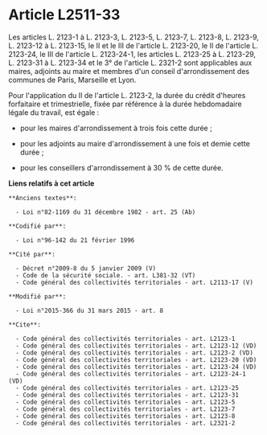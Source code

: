 # Article L2511-33

Les articles L. 2123-1 à L. 2123-3, L. 2123-5, L. 2123-7, L. 2123-8, L. 2123-9, L. 2123-12 à L. 2123-15, le II et le III de
l'article L. 2123-20, le II de l'article L. 2123-24, le III de l'article L. 2123-24-1, les articles L. 2123-25 à L. 2123-29,
L. 2123-31 à L. 2123-34 et le 3° de l'article L. 2321-2 sont applicables aux maires, adjoints au maire et membres d'un
conseil d'arrondissement des communes de Paris, Marseille et Lyon. 

Pour l'application du II de l'article L. 2123-2, la durée du crédit d'heures forfaitaire et trimestrielle, fixée par
référence à la durée hebdomadaire légale du travail, est égale :

- pour les maires d'arrondissement à trois fois cette durée ;

- pour les adjoints au maire d'arrondissement à une fois et demie cette durée ;

- pour les conseillers d'arrondissement à 30 % de cette durée.

**Liens relatifs à cet article**

	**Anciens textes**:

	  - Loi n°82-1169 du 31 décembre 1982 - art. 25 (Ab)

	**Codifié par**:

	  - Loi n°96-142 du 21 février 1996

	**Cité par**:

	  - Décret n°2009-8 du 5 janvier 2009 (V)
	  - Code de la sécurité sociale. - art. L381-32 (VT)
	  - Code général des collectivités territoriales - art. L2113-17 (V)

	**Modifié par**:

	  - Loi n°2015-366 du 31 mars 2015 - art. 8

	**Cite**:

	  - Code général des collectivités territoriales - art. L2123-1
	  - Code général des collectivités territoriales - art. L2123-12 (VD)
	  - Code général des collectivités territoriales - art. L2123-2 (VD)
	  - Code général des collectivités territoriales - art. L2123-20 (VD)
	  - Code général des collectivités territoriales - art. L2123-24 (VD)
	  - Code général des collectivités territoriales - art. L2123-24-1 (VD)
	  - Code général des collectivités territoriales - art. L2123-25
	  - Code général des collectivités territoriales - art. L2123-31
	  - Code général des collectivités territoriales - art. L2123-5
	  - Code général des collectivités territoriales - art. L2123-7
	  - Code général des collectivités territoriales - art. L2123-8
	  - Code général des collectivités territoriales - art. L2321-2
